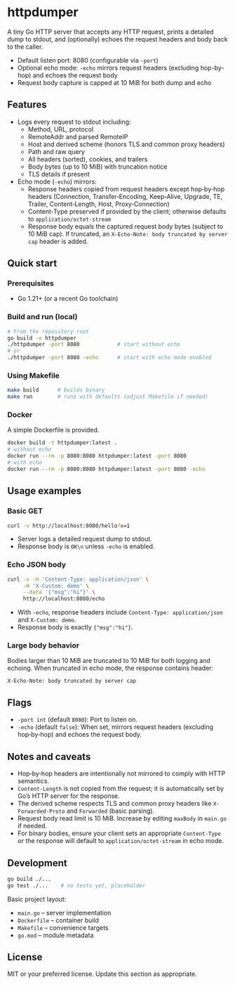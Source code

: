# httpdumper

A tiny Go HTTP server that accepts any HTTP request, prints a detailed dump to stdout, and (optionally) echoes the request headers and body back to the caller.

- Default listen port: 8080 (configurable via `-port`)
- Optional echo mode: `-echo` mirrors request headers (excluding hop-by-hop) and echoes the request body
- Request body capture is capped at 10 MiB for both dump and echo

## Features

- Logs every request to stdout including:
  - Method, URL, protocol
  - RemoteAddr and parsed RemoteIP
  - Host and derived scheme (honors TLS and common proxy headers)
  - Path and raw query
  - All headers (sorted), cookies, and trailers
  - Body bytes (up to 10 MiB) with truncation notice
  - TLS details if present
- Echo mode (`-echo`) mirrors:
  - Response headers copied from request headers except hop‑by‑hop headers (Connection, Transfer‑Encoding, Keep‑Alive, Upgrade, TE, Trailer, Content‑Length, Host, Proxy‑Connection)
  - Content‑Type preserved if provided by the client; otherwise defaults to `application/octet-stream`
  - Response body equals the captured request body bytes (subject to 10 MiB cap). If truncated, an `X-Echo-Note: body truncated by server cap` header is added.

## Quick start

### Prerequisites
- Go 1.21+ (or a recent Go toolchain)

### Build and run (local)
```bash
# From the repository root
go build -o httpdumper
./httpdumper -port 8080            # start without echo
# or
./httpdumper -port 8080 -echo      # start with echo mode enabled
```

### Using Makefile
```bash
make build      # builds binary
make run        # runs with defaults (adjust Makefile if needed)
```

### Docker
A simple Dockerfile is provided.

```bash
docker build -t httpdumper:latest .
# without echo
docker run --rm -p 8080:8080 httpdumper:latest -port 8080
# with echo
docker run --rm -p 8080:8080 httpdumper:latest -port 8080 -echo
```

## Usage examples

### Basic GET
```bash
curl -v http://localhost:8080/hello?x=1
```
- Server logs a detailed request dump to stdout.
- Response body is `OK\n` unless `-echo` is enabled.

### Echo JSON body
```bash
curl -v -H 'Content-Type: application/json' \
     -H 'X-Custom: demo' \
     --data '{"msg":"hi"}' \
     http://localhost:8080/echo
```
- With `-echo`, response headers include `Content-Type: application/json` and `X-Custom: demo`.
- Response body is exactly `{"msg":"hi"}`.

### Large body behavior
Bodies larger than 10 MiB are truncated to 10 MiB for both logging and echoing.
When truncated in echo mode, the response contains header:

```
X-Echo-Note: body truncated by server cap
```

## Flags
- `-port int` (default `8080`): Port to listen on.
- `-echo` (default `false`): When set, mirrors request headers (excluding hop‑by‑hop) and echoes the request body.

## Notes and caveats
- Hop‑by‑hop headers are intentionally not mirrored to comply with HTTP semantics.
- `Content-Length` is not copied from the request; it is automatically set by Go’s HTTP server for the response.
- The derived scheme respects TLS and common proxy headers like `X-Forwarded-Proto` and `Forwarded` (basic parsing).
- Request body read limit is 10 MiB. Increase by editing `maxBody` in `main.go` if needed.
- For binary bodies, ensure your client sets an appropriate `Content-Type` or the response will default to `application/octet-stream` in echo mode.

## Development

```bash
go build ./...
go test ./...    # no tests yet, placeholder
```

Basic project layout:
- `main.go` – server implementation
- `Dockerfile` – container build
- `Makefile` – convenience targets
- `go.mod` – module metadata

## License
MIT or your preferred license. Update this section as appropriate.
